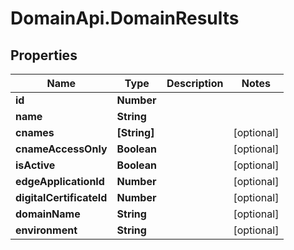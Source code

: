 # DomainApi.DomainResults

## Properties

Name | Type | Description | Notes
------------ | ------------- | ------------- | -------------
**id** | **Number** |  | 
**name** | **String** |  | 
**cnames** | **[String]** |  | [optional] 
**cnameAccessOnly** | **Boolean** |  | [optional] 
**isActive** | **Boolean** |  | [optional] 
**edgeApplicationId** | **Number** |  | [optional] 
**digitalCertificateId** | **Number** |  | [optional] 
**domainName** | **String** |  | [optional] 
**environment** | **String** |  | [optional] 


